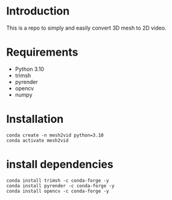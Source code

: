 Introduction
============
This is a repo to simply and easily convert 3D mesh to 2D video. 

# Requirements
- Python 3.10
- trimsh
- pyrender
- opencv
- numpy



# Installation
````
conda create -n mesh2vid python=3.10
conda activate mesh2vid
````

# install dependencies
```
conda install trimsh -c conda-forge -y
conda install pyrender -c conda-forge -y
conda install opencv -c conda-forge -y

```